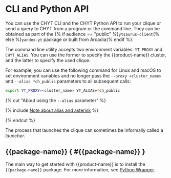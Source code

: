 # CLI and Python API

You can use the CHYT CLI and the CHYT Python API to run your clique or send a query to CHYT from a program or the command line. They can be obtained as part of the {% if audience == "public" %}`ytsaurus-client`{% else %}`yandex-yt` package or built from Arcadia{% endif %}.

The command line utility accepts two environment variables: `YT_PROXY` and `CHYT_ALIAS`. You can use the former to specify the {{product-name}} cluster, and the latter to specify the used clique.

For example, you can use the following command for Linux and macOS  to set environment variables and no longer pass the `--proxy <cluster_name>` and `--alias *ch_public` parameters to all subsequent calls:

```bash
export YT_PROXY=<cluster_name> YT_ALIAS=*ch_public
```

{% cut "About using the `--alias` parameter" %}

{% include [Note about alias and asterisk](_includes/about-alias.md) %}

{% endcut %}

The process that launches the clique can sometimes be informally called a *launcher*.

## {{package-name}} { #{{package-name}} }

The main way to get started with {{product-name}} is to install the `{{package-name}}` package. For more information, see [Python Wrapper](../../../../api/python/start.md).
